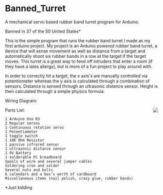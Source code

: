 # Banned_Turret
A mechanical servo based rubber band turret program for Arduino.

Banned in 37 of the 50 United States*
	
This is the simple program that runs the rubber band turret I made as my first arduino project. My project is an Arduino powered rubber band turret, a device that will sense movement as well as distance from a target and automatically shoot six rubber bands in a row at the target if the target moves. This turret is a great way to fend off intruders that enter a room (if they have a latex allergy), but is more of a fun project to play around with. 

In order to correctly hit a target, the x axis's are manually controlled via potentiometer whereas the y axis is calculated through a combination of sensors. Distance is sensed through an ultrasonic distance sensor. Height is then calculated through a simple physics formula.

Wiring Diagram:

<img src="http://i.imgur.com/ltj4e2Y.png" align="right">

Parts List:

    1 Arduino Uno R3
    2 Regular servos 
    1 Continuous rotation servo
    1 Potentiometer
    1 toggle switch 
    1 10K Ohm Resistor
    1 passive infrared sensor
    1 ultrasonic distance sensor
    1 9V Battery
    1 solderable PC breadboard
    Spools of wire and several jumper cables
    Soldering iron and solder
    Several nuts and bolts
    6 calendars and a box’s worth of cardboard
    Miscellaneous items (nail polish, crazy glue, rubber bands)
    
*Just kidding
